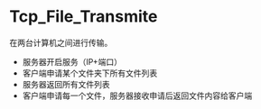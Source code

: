 # Tcp_File_Transmite



在两台计算机之间进行传输。


- 服务器开启服务（IP+端口）
- 客户端申请某个文件夹下所有文件列表
- 服务器返回所有文件列表
- 客户端申请每一个文件，服务器接收申请后返回文件内容给客户端
